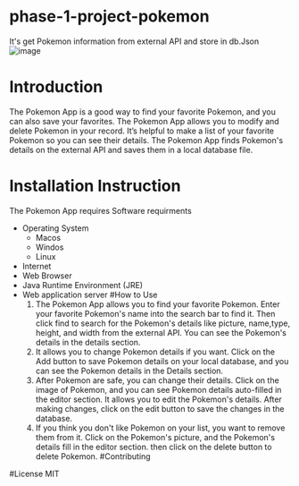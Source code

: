 # phase-1-project-pokemon
It's get Pokemon information from external API and store in db.Json
![image](https://github.com/Pawankashap/phase-1-project-pokemon/assets/126440752/c04c809a-6510-4dde-8d95-df42d0737faa)
# Introduction
The Pokemon App is a good way to find your favorite Pokemon, and you can also save your favorites. The Pokemon App allows you to modify and delete Pokemon in your record. It’s helpful to make a list of your favorite Pokemon so you can see their details. The Pokemon App finds Pokemon's details on the external API and saves them in a local database file.
# Installation Instruction
The Pokemon App requires Software requirments 
* Operating System 
    * Macos
    * Windos
    * Linux
* Internet
* Web Browser
* Java Runtime Environment (JRE)
* Web application server
#How to Use
    1. The Pokemon App allows you to find your favorite Pokemon. Enter your favorite Pokemon's name into the search bar to find it. Then click find to search for the Pokemon's details like picture, name,type, height, and width from the external API. You can see the Pokemon's details in the details section.
    2. It allows you to change Pokemon details if you want. Click on the Add button to save Pokemon details on your local database, and you can see the Pokemon details in the Details section.
    3. After Pokemon are safe, you can change their details. Click on the image of Pokemon, and you can see Pokemon details auto-filled in the editor section. It allows you to edit the Pokemon's details. After making changes, click on the edit button to save the changes in the database.
    4. If you think you don't like Pokemon on your list, you want to remove them from it. Click on the Pokemon's picture, and the Pokemon's details fill in the editor section. then click on the delete button to delete Pokemon.
#Contributing


#License
MIT





